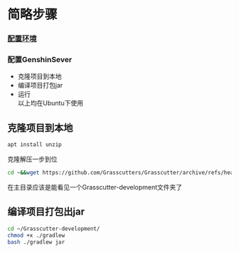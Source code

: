  # 简略步骤
 ### [配置环境](https://github.com/jixiaolou/GenshinSever-in-Termux/blob/main/README.md)
 ### 配置GenshinSever
 - 克隆项目到本地
 - 编译项目打包jar
 - 运行<br>
 以上均在Ubuntu下使用
 ## 克隆项目到本地
 ```bash
 apt install unzip
 ```
 克隆解压一步到位
  ```bash
 cd ~&&wget https://github.com/Grasscutters/Grasscutter/archive/refs/heads/development.zip&&unzip ./development.zip -d ./&&rm ./development.zip
  ```
在主目录应该是能看见一个Grasscutter-development文件夹了
## 编译项目打包出jar
``` bash
cd ~/Grasscutter-development/
chmod +x ./gradlew
bash ./gradlew jar
```
